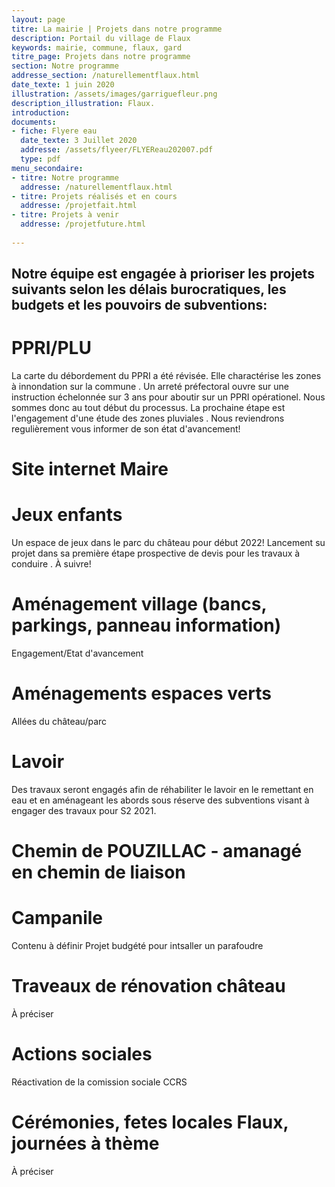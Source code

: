 ```yaml
---
layout: page
titre: La mairie | Projets dans notre programme
description: Portail du village de Flaux
keywords: mairie, commune, flaux, gard
titre_page: Projets dans notre programme
section: Notre programme
addresse_section: /naturellementflaux.html
date_texte: 1 juin 2020
illustration: /assets/images/garriguefleur.png
description_illustration: Flaux.
introduction: 
documents:
- fiche: Flyere eau
  date_texte: 3 Juillet 2020
  addresse: /assets/flyeer/FLYEReau202007.pdf
  type: pdf
menu_secondaire:
- titre: Notre programme
  addresse: /naturellementflaux.html
- titre: Projets réalisés et en cours
  addresse: /projetfait.html
- titre: Projets à venir
  addresse: /projetfuture.html
  
---
```

## Notre équipe est engagée à prioriser les projets suivants selon les délais burocratiques, les budgets et les pouvoirs de subventions:

# PPRI/PLU
La carte du débordement du PPRI a été révisée. Elle charactérise les zones à innondation sur la commune . Un arreté préfectoral ouvre sur une instruction échelonnée sur 3 ans pour aboutir sur un PPRI opérationel.   Nous sommes donc au tout début du processus.  La prochaine étape est l'engagement d'une étude des zones pluviales . Nous reviendrons regulièrement vous informer de son état d'avancement!

# Site internet Maire 

# Jeux enfants  
Un  espace  de jeux dans le parc du château pour début 2022!  Lancement su projet dans sa première étape prospective de devis pour les travaux à conduire . À suivre!  

# Aménagement village (bancs, parkings, panneau information)
Engagement/Etat d'avancement

# Aménagements espaces verts 
Allées du château/parc 

# Lavoir
Des travaux seront engagés afin de réhabiliter le lavoir en le remettant en eau et en aménageant les abords sous réserve des subventions visant à engager des travaux pour S2 2021.

# Chemin de POUZILLAC - amanagé en chemin de liaison 

# Campanile
Contenu à définir  Projet budgété pour intsaller un parafoudre 

# Traveaux de rénovation château 
À préciser

# Actions sociales 
Réactivation de la comission sociale CCRS

# Cérémonies, fetes locales Flaux, journées à thème  
À préciser




  


